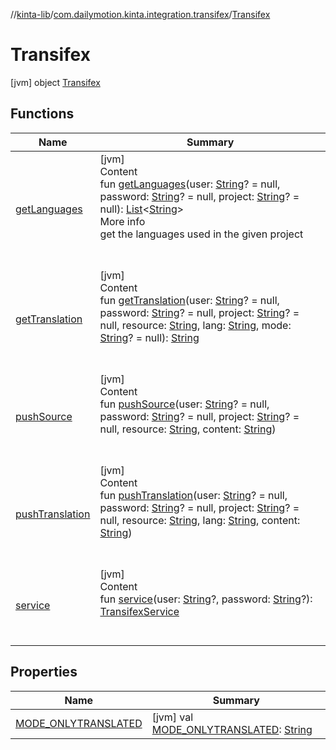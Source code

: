 //[kinta-lib](../../../index.md)/[com.dailymotion.kinta.integration.transifex](../index.md)/[Transifex](index.md)



# Transifex  
 [jvm] object [Transifex](index.md)   


## Functions  
  
|  Name |  Summary | 
|---|---|
| <a name="com.dailymotion.kinta.integration.transifex/Transifex/getLanguages/#kotlin.String?#kotlin.String?#kotlin.String?/PointingToDeclaration/"></a>[getLanguages](get-languages.md)| <a name="com.dailymotion.kinta.integration.transifex/Transifex/getLanguages/#kotlin.String?#kotlin.String?#kotlin.String?/PointingToDeclaration/"></a>[jvm]  <br>Content  <br>fun [getLanguages](get-languages.md)(user: [String](https://kotlinlang.org/api/latest/jvm/stdlib/kotlin/-string/index.html)? = null, password: [String](https://kotlinlang.org/api/latest/jvm/stdlib/kotlin/-string/index.html)? = null, project: [String](https://kotlinlang.org/api/latest/jvm/stdlib/kotlin/-string/index.html)? = null): [List](https://kotlinlang.org/api/latest/jvm/stdlib/kotlin.collections/-list/index.html)<[String](https://kotlinlang.org/api/latest/jvm/stdlib/kotlin/-string/index.html)>  <br>More info  <br>get the languages used in the given project  <br><br><br>|
| <a name="com.dailymotion.kinta.integration.transifex/Transifex/getTranslation/#kotlin.String?#kotlin.String?#kotlin.String?#kotlin.String#kotlin.String#kotlin.String?/PointingToDeclaration/"></a>[getTranslation](get-translation.md)| <a name="com.dailymotion.kinta.integration.transifex/Transifex/getTranslation/#kotlin.String?#kotlin.String?#kotlin.String?#kotlin.String#kotlin.String#kotlin.String?/PointingToDeclaration/"></a>[jvm]  <br>Content  <br>fun [getTranslation](get-translation.md)(user: [String](https://kotlinlang.org/api/latest/jvm/stdlib/kotlin/-string/index.html)? = null, password: [String](https://kotlinlang.org/api/latest/jvm/stdlib/kotlin/-string/index.html)? = null, project: [String](https://kotlinlang.org/api/latest/jvm/stdlib/kotlin/-string/index.html)? = null, resource: [String](https://kotlinlang.org/api/latest/jvm/stdlib/kotlin/-string/index.html), lang: [String](https://kotlinlang.org/api/latest/jvm/stdlib/kotlin/-string/index.html), mode: [String](https://kotlinlang.org/api/latest/jvm/stdlib/kotlin/-string/index.html)? = null): [String](https://kotlinlang.org/api/latest/jvm/stdlib/kotlin/-string/index.html)  <br><br><br>|
| <a name="com.dailymotion.kinta.integration.transifex/Transifex/pushSource/#kotlin.String?#kotlin.String?#kotlin.String?#kotlin.String#kotlin.String/PointingToDeclaration/"></a>[pushSource](push-source.md)| <a name="com.dailymotion.kinta.integration.transifex/Transifex/pushSource/#kotlin.String?#kotlin.String?#kotlin.String?#kotlin.String#kotlin.String/PointingToDeclaration/"></a>[jvm]  <br>Content  <br>fun [pushSource](push-source.md)(user: [String](https://kotlinlang.org/api/latest/jvm/stdlib/kotlin/-string/index.html)? = null, password: [String](https://kotlinlang.org/api/latest/jvm/stdlib/kotlin/-string/index.html)? = null, project: [String](https://kotlinlang.org/api/latest/jvm/stdlib/kotlin/-string/index.html)? = null, resource: [String](https://kotlinlang.org/api/latest/jvm/stdlib/kotlin/-string/index.html), content: [String](https://kotlinlang.org/api/latest/jvm/stdlib/kotlin/-string/index.html))  <br><br><br>|
| <a name="com.dailymotion.kinta.integration.transifex/Transifex/pushTranslation/#kotlin.String?#kotlin.String?#kotlin.String?#kotlin.String#kotlin.String#kotlin.String/PointingToDeclaration/"></a>[pushTranslation](push-translation.md)| <a name="com.dailymotion.kinta.integration.transifex/Transifex/pushTranslation/#kotlin.String?#kotlin.String?#kotlin.String?#kotlin.String#kotlin.String#kotlin.String/PointingToDeclaration/"></a>[jvm]  <br>Content  <br>fun [pushTranslation](push-translation.md)(user: [String](https://kotlinlang.org/api/latest/jvm/stdlib/kotlin/-string/index.html)? = null, password: [String](https://kotlinlang.org/api/latest/jvm/stdlib/kotlin/-string/index.html)? = null, project: [String](https://kotlinlang.org/api/latest/jvm/stdlib/kotlin/-string/index.html)? = null, resource: [String](https://kotlinlang.org/api/latest/jvm/stdlib/kotlin/-string/index.html), lang: [String](https://kotlinlang.org/api/latest/jvm/stdlib/kotlin/-string/index.html), content: [String](https://kotlinlang.org/api/latest/jvm/stdlib/kotlin/-string/index.html))  <br><br><br>|
| <a name="com.dailymotion.kinta.integration.transifex/Transifex/service/#kotlin.String?#kotlin.String?/PointingToDeclaration/"></a>[service](service.md)| <a name="com.dailymotion.kinta.integration.transifex/Transifex/service/#kotlin.String?#kotlin.String?/PointingToDeclaration/"></a>[jvm]  <br>Content  <br>fun [service](service.md)(user: [String](https://kotlinlang.org/api/latest/jvm/stdlib/kotlin/-string/index.html)?, password: [String](https://kotlinlang.org/api/latest/jvm/stdlib/kotlin/-string/index.html)?): [TransifexService](../../com.dailymotion.kinta.integration.transifex.internal.model/-transifex-service/index.md)  <br><br><br>|


## Properties  
  
|  Name |  Summary | 
|---|---|
| <a name="com.dailymotion.kinta.integration.transifex/Transifex/MODE_ONLYTRANSLATED/#/PointingToDeclaration/"></a>[MODE_ONLYTRANSLATED](-m-o-d-e_-o-n-l-y-t-r-a-n-s-l-a-t-e-d.md)| <a name="com.dailymotion.kinta.integration.transifex/Transifex/MODE_ONLYTRANSLATED/#/PointingToDeclaration/"></a> [jvm] val [MODE_ONLYTRANSLATED](-m-o-d-e_-o-n-l-y-t-r-a-n-s-l-a-t-e-d.md): [String](https://kotlinlang.org/api/latest/jvm/stdlib/kotlin/-string/index.html)   <br>|

